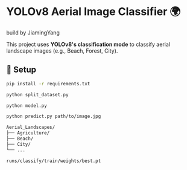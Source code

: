 # YOLOv8 Aerial Image Classifier 🌍
build by JiamingYang

This project uses **YOLOv8's classification mode** to classify aerial landscape images (e.g., Beach, Forest, City).

## 🔧 Setup

```bash
pip install -r requirements.txt

python split_dataset.py

python model.py

python predict.py path/to/image.jpg

Aerial_Landscapes/
├── Agriculture/
├── Beach/
├── City/
└── ...

runs/classify/train/weights/best.pt

